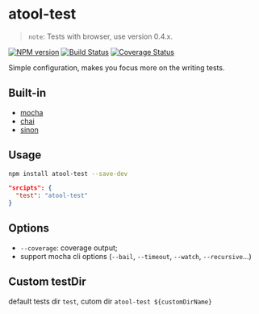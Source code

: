 # atool-test

> `note`: Tests with browser, use version 0.4.x. 

[![NPM version](https://img.shields.io/npm/v/atool-test.svg?style=flat)](https://npmjs.org/package/atool-test)
[![Build Status](https://img.shields.io/travis/ant-tool/atool-test.svg?style=flat)](https://travis-ci.org/ant-tool/atool-test)
[![Coverage Status](https://img.shields.io/coveralls/ant-tool/atool-test.svg?style=flat)](https://coveralls.io/r/ant-tool/atool-test)

Simple configuration, makes you focus more on the writing tests.

## Built-in

- [mocha](http://mochajs.org/)
- [chai](http://chaijs.com/api)
- [sinon](http://sinonjs.org/)

## Usage

```bash
npm install atool-test --save-dev
```
```json
"srcipts": {
  "test": "atool-test"
}
```

## Options

- `--coverage`: coverage output;
- support mocha cli options (`--bail`, `--timeout`, `--watch`, `--recursive`...) 

## Custom testDir

default tests dir `test`, cutom dir `atool-test ${customDirName}`

